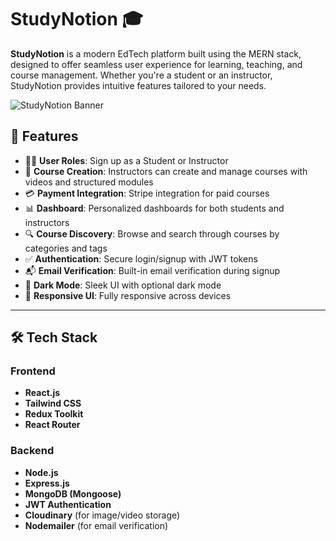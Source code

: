 # StudyNotion 🎓

**StudyNotion** is a modern EdTech platform built using the MERN stack, designed to offer seamless user experience for learning, teaching, and course management. Whether you're a student or an instructor, StudyNotion provides intuitive features tailored to your needs.

![StudyNotion Banner](https://your-image-link-if-any.com)

## 🚀 Features

- 🧑‍🎓 **User Roles**: Sign up as a Student or Instructor
- 🎥 **Course Creation**: Instructors can create and manage courses with videos and structured modules
- 💳 **Payment Integration**: Stripe integration for paid courses
- 📊 **Dashboard**: Personalized dashboards for both students and instructors
- 🔍 **Course Discovery**: Browse and search through courses by categories and tags
- ✅ **Authentication**: Secure login/signup with JWT tokens
- 📬 **Email Verification**: Built-in email verification during signup
- 🌙 **Dark Mode**: Sleek UI with optional dark mode
- 📱 **Responsive UI**: Fully responsive across devices

---

## 🛠️ Tech Stack

### Frontend
- **React.js**
- **Tailwind CSS**
- **Redux Toolkit**
- **React Router**

### Backend
- **Node.js**
- **Express.js**
- **MongoDB (Mongoose)**
- **JWT Authentication**
- **Cloudinary** (for image/video storage)
- **Nodemailer** (for email verification)

